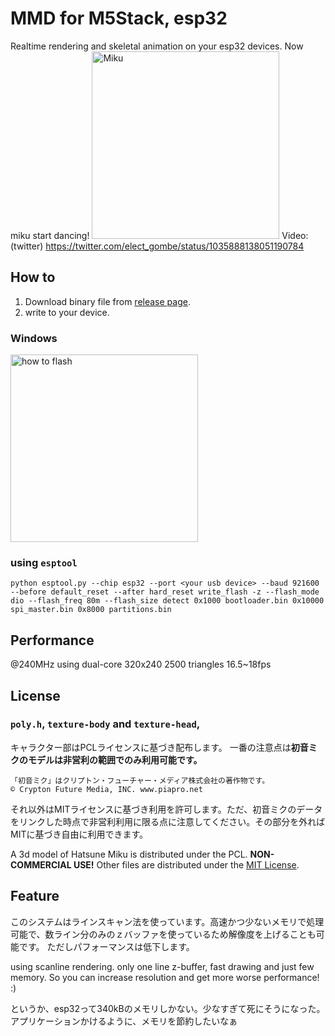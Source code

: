 # MMD for M5Stack, esp32
Realtime rendering and skeletal animation on your esp32 devices. Now miku start dancing!
<img src="https://raw.githubusercontent.com/elect-gombe/esp32_mmd/master/image/miku.gif" alt="Miku" width="300">
Video:(twitter) https://twitter.com/elect_gombe/status/1035888138051190784

## How to
1. Download binary file from [release page](https://github.com/elect-gombe/esp32_mmd/releases).
2. write to your device.
### Windows
<img src="https://raw.githubusercontent.com/elect-gombe/esp32_mmd/master/image/howto_flash.png" alt="how to flash" width="300">

### using `esptool`
```
python esptool.py --chip esp32 --port <your usb device> --baud 921600 --before default_reset --after hard_reset write_flash -z --flash_mode dio --flash_freq 80m --flash_size detect 0x1000 bootloader.bin 0x10000 spi_master.bin 0x8000 partitions.bin
```

## Performance
@240MHz using dual-core 320x240 2500 triangles 16.5~18fps

## License
### `poly.h`, `texture-body` and `texture-head`,
キャラクター部はPCLライセンスに基づき配布します。
一番の注意点は**初音ミクのモデルは非営利の範囲でのみ利用可能です。** 
```
「初音ミク」はクリプトン・フューチャー・メディア株式会社の著作物です。
© Crypton Future Media, INC. www.piapro.net
```
それ以外はMITライセンスに基づき利用を許可します。ただ、初音ミクのデータをリンクした時点で非営利利用に限る点に注意してください。その部分を外ればMITに基づき自由に利用できます。

A 3d model of Hatsune Miku is distributed under the PCL. **NON-COMMERCIAL USE!**
Other files are distributed under the [MIT License](http://opensource.org/licenses/mit-license.php).

## Feature
このシステムはラインスキャン法を使っています。高速かつ少ないメモリで処理可能で、数ライン分のみのｚバッファを使っているため解像度を上げることも可能です。
ただしパフォーマンスは低下します。

using scanline rendering. only one line z-buffer, fast drawing and just few memory. So you can increase resolution and get more worse performance! :) 

というか、esp32って340kBのメモリしかない。少なすぎて死にそうになった。アプリケーションかけるように、メモリを節約したいなぁ
